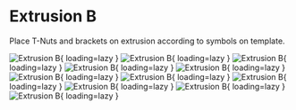 # Extrusion B
Place T-Nuts and brackets on extrusion according to symbols on template.

![Extrusion B](resources/step2.38.webp){ loading=lazy }
![Extrusion B](resources/step2.39.webp){ loading=lazy }
![Extrusion B](resources/step2.40.webp){ loading=lazy }
![Extrusion B](resources/step2.41.webp){ loading=lazy }
![Extrusion B](resources/step2.42.webp){ loading=lazy }
![Extrusion B](resources/step2.43.webp){ loading=lazy }
![Extrusion B](resources/step2.44.webp){ loading=lazy }
![Extrusion B](resources/step2.45.webp){ loading=lazy }
![Extrusion B](resources/step2.46.webp){ loading=lazy }
![Extrusion B](resources/step2.47.webp){ loading=lazy }
![Extrusion B](resources/step2.48.webp){ loading=lazy }